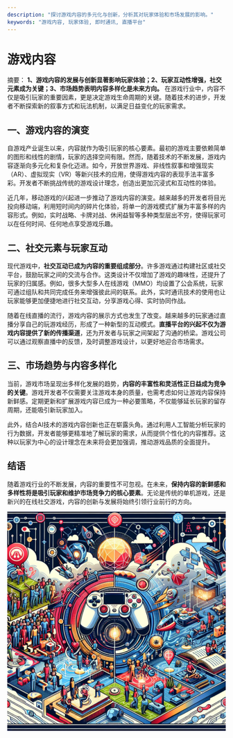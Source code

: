 ```yaml
---
description: "探讨游戏内容的多元化与创新，分析其对玩家体验和市场发展的影响。"
keywords: "游戏内容, 玩家体验, 即时通讯, 直播平台"
---
```

# 游戏内容

摘要：
**1、游戏内容的发展与创新显著影响玩家体验；2、玩家互动性增强，社交元素成为关键；3、市场趋势表明内容多样化是未来方向。** 在游戏行业中，内容不仅是吸引玩家的重要因素，更是决定游戏生命周期的关键。随着技术的进步，开发者不断探索新的叙事方式和玩法机制，以满足日益变化的玩家需求。

## 一、游戏内容的演变

自游戏产业诞生以来，内容就作为吸引玩家的核心要素。最初的游戏主要依赖简单的图形和线性的剧情，玩家的选择空间有限。然而，随着技术的不断发展，游戏内容逐渐向多元化和复杂化迈进。如今，开放世界游戏、非线性叙事和增强现实（AR）、虚拟现实（VR）等新兴技术的应用，使得游戏内容的表现手法丰富多彩。开发者不断挑战传统的游戏设计理念，创造出更加沉浸式和互动性的体验。

近几年，移动游戏的兴起进一步推动了游戏内容的演变。越来越多的开发者将目光投向移动端，利用短时间内的碎片化体验，将单一的游戏模式扩展为丰富多样的内容形式。例如，实时战略、卡牌对战、休闲益智等多种类型层出不穷，使得玩家可以在任何时间、任何地点享受游戏乐趣。

## 二、社交元素与玩家互动

现代游戏中，**社交互动已成为内容的重要组成部分**。许多游戏通过构建社区或社交平台，鼓励玩家之间的交流与合作。这类设计不仅增加了游戏的趣味性，还提升了玩家的归属感。例如，很多大型多人在线游戏（MMO）均设置了公会系统，玩家可通过组队和共同完成任务来增强彼此间的联系。此外，实时通讯技术的使用也让玩家能够更加便捷地进行社交互动，分享游戏心得、实时协同作战。

随着在线直播的流行，游戏内容的展示方式也发生了改变。越来越多的玩家通过直播分享自己的玩游戏经历，形成了一种新型的互动模式。**直播平台的兴起不仅为游戏内容提供了新的传播渠道**，还为开发者与玩家之间架起了沟通的桥梁。游戏公司可以通过观察直播中的反馈，及时调整游戏设计，以更好地迎合市场需求。

## 三、市场趋势与内容多样化

当前，游戏市场呈现出多样化发展的趋势，**内容的丰富性和灵活性正日益成为竞争的关键**。游戏开发者不仅需要关注游戏本身的质量，也需考虑如何让游戏内容保持新鲜感。定期更新和扩展游戏内容已成为一种必要策略，不仅能够延长玩家的留存周期，还能吸引新玩家加入。

此外，结合AI技术的游戏内容创新也正在崭露头角。通过利用人工智能分析玩家的行为数据，开发者能够更精准地了解玩家的需求，从而提供个性化的内容推荐。这种以玩家为中心的设计理念在未来将会更加强调，推动游戏品质的全面提升。

## 结语

随着游戏行业的不断发展，内容的重要性不可忽视。在未来，**保持内容的新鲜感和多样性将是吸引玩家和维护市场竞争力的核心要素**。无论是传统的单机游戏，还是新兴的在线社交游戏，内容的创新与发展将始终引领行业前行的方向。

![](89_20241120_1_1_1732086000_1.jpg)
